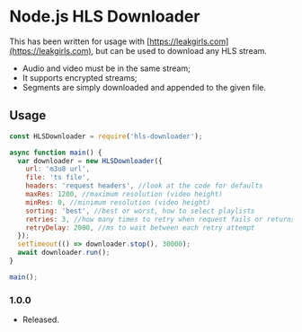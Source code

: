 # Node.js HLS Downloader

This has been written for usage with [https://leakgirls.com](https://leakgirls.com), but can be used to download any HLS stream.

* Audio and video must be in the same stream;
* It supports encrypted streams;
* Segments are simply downloaded and appended to the given file.

## Usage

```JavaScript
const HLSDownloader = require('hls-downloader');

async function main() {
  var downloader = new HLSDownloader({
    url: 'm3u8 url',
    file: 'ts file',
    headers: 'request headers', //look at the code for defaults
    maxRes: 1200, //maximum resolution (video height)
    minRes: 0, //minimum resolution (video height)
    sorting: 'best', //best or worst, how to select playlists
    retries: 3, //how many times to retry when request fails or returns empty playlist/segments
    retryDelay: 2000, //ms to wait between each retry attempt
  });
  setTimeout(() => downloader.stop(), 30000);
  await downloader.run();
}

main();
```

### 1.0.0
* Released.